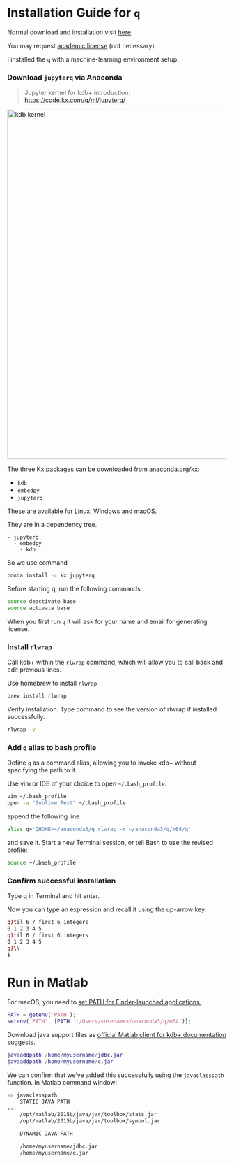 # Installation Guide for `q`

Normal download and installation visit [here](https://kx.com/connect-with-us/download/).

You may request [academic license](https://kx.com/connect-with-us/kx-academic-program/) (not necessary).

I installed the `q` with a machine-learning environment setup.

### Download `jupyterq` via Anaconda

> Jupyter kernel for kdb+ introduction: https://code.kx.com/q/ml/jupyterq/

<img src="https://i.imgur.com/pUdS8dq.png" width=800 alt="kdb kernel" />

The three Kx packages can be downloaded from [anaconda.org/kx](https://anaconda.org/kx):

- `kdb`
- `embedpy`
- `jupyterq`

These are available for Linux, Windows and macOS.

They are in a dependency tree. 
```
- jupyterq
  - embedpy
    - kdb
```

So we use command
```bash
conda install -c kx jupyterq
```
Before starting q, run the following commands:
```bash
source deactivate base
source activate base
```

When you first run `q` it will ask for your name and email for generating license.


### Install `rlwrap`

Call kdb+ within the `rlwrap` command, which will allow you to call back and edit previous lines.

Use homebrew to install `rlwrap`
```bash
brew install rlwrap
```
Verify installation. Type command to see the version of rlwrap if installed successfully.
```bash
rlwrap -v
```

### Add `q` alias to bash profile

Define `q` as a command alias, allowing you to invoke kdb+ without specifying the path to it.

Use vim or IDE of your choice to open `~/.bash_profile`:
```bash
vim ~/.bash_profile
open -a "Sublime Text" ~/.bash_profile
```
append the following line
```bash
alias q='QHOME=~/anaconda3/q rlwrap -r ~/anaconda3/q/m64/q'
```

and save it. Start a new Terminal session, or tell Bash to use the revised profile:

```bash
source ~/.bash_profile
```

### Confirm successful installation
Type q in Terminal and hit enter. 

Now you can type an expression and recall it using the up-arrow key.

```bash
q)til 6 / first 6 integers
0 1 2 3 4 5
q)til 6 / first 6 integers
0 1 2 3 4 5
q)\\
$
```

# Run in Matlab
For macOS, you need to [set PATH for Finder-launched applications
](https://www.mathworks.com/matlabcentral/answers/27762-executing-unix-commands-set-in-path-in-matlab-does-not-work-with-unix-command).

```matlab
PATH = getenv('PATH');
setenv('PATH', [PATH ':/Users/<usename>/anaconda3/q/m64')];
```

Download java support files as [official Matlab client for kdb+ documentation](https://code.kx.com/q/interfaces/matlab-client-for-q/) suggests.

```matlab
javaaddpath /home/myusername/jdbc.jar
javaaddpath /home/myusername/c.jar
```

We can confirm that we’ve added this successfully using the `javaclasspath` function. In Matlab command window:

```bash
>> javaclasspath
    STATIC JAVA PATH
...
    /opt/matlab/2015b/java/jar/toolbox/stats.jar
    /opt/matlab/2015b/java/jar/toolbox/symbol.jar

    DYNAMIC JAVA PATH

    /home/myusername/jdbc.jar
    /home/myusername/c.jar
```
